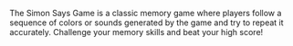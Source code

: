 The Simon Says Game is a classic memory game where players follow a sequence of colors or sounds generated by the game and try to repeat it accurately. Challenge your memory skills and beat your high score!
